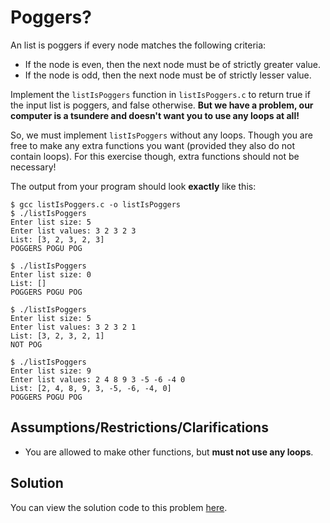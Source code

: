 # Poggers?

An list is poggers if every node matches the following criteria:
- If the node is even, then the next node must be of strictly greater value.
- If the node is odd, then the next node must be of strictly lesser value.

Implement the `listIsPoggers` function in `listIsPoggers.c` to return true if the input list is poggers, and false otherwise.
**But we have a problem, our computer is a tsundere and doesn't want you to use any loops at all!**

So, we must implement `listIsPoggers` without any loops. Though you are free to make any extra functions you want (provided they also do not contain loops). For this exercise though, extra functions should not be necessary!

The output from your program should look **exactly** like this:

```bash:~/2521-fundamentals/poggers
$ gcc listIsPoggers.c -o listIsPoggers
$ ./listIsPoggers
Enter list size: 5
Enter list values: 3 2 3 2 3
List: [3, 2, 3, 2, 3]
POGGERS POGU POG
```

```bash:~/2521-fundamentals/poggers
$ ./listIsPoggers
Enter list size: 0
List: []
POGGERS POGU POG
```

```bash:~/2521-fundamentals/poggers
$ ./listIsPoggers
Enter list size: 5         
Enter list values: 3 2 3 2 1
List: [3, 2, 3, 2, 1]
NOT POG
```

```bash:~/2521-fundamentals/poggers
$ ./listIsPoggers
Enter list size: 9
Enter list values: 2 4 8 9 3 -5 -6 -4 0
List: [2, 4, 8, 9, 3, -5, -6, -4, 0]
POGGERS POGU POG
```

## Assumptions/Restrictions/Clarifications

- You are allowed to make other functions, but **must not use any loops**.

## Solution

You can view the solution code to this problem [here](https://github.com/Allynixtor/comp2521-fundamentals-23T3/blob/main/solutions/poggers/poggers.c).
